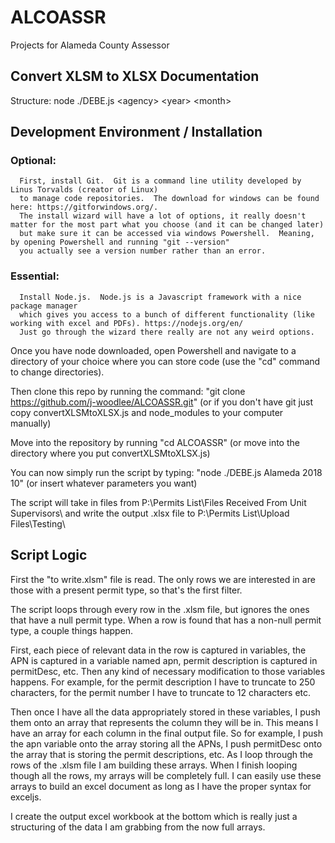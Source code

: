 # ALCOASSR
Projects for Alameda County Assessor

## Convert XLSM to XLSX Documentation

Structure:
  node ./DEBE.js \<agency\> \<year\> \<month\>


## Development Environment / Installation


### Optional:
      First, install Git.  Git is a command line utility developed by Linus Torvalds (creator of Linux)
      to manage code repositories.  The download for windows can be found here: https://gitforwindows.org/.
      The install wizard will have a lot of options, it really doesn't matter for the most part what you choose (and it can be changed later)
      but make sure it can be accessed via windows Powershell.  Meaning, by opening Powershell and running "git --version"
      you actually see a version number rather than an error.

### Essential:
      Install Node.js.  Node.js is a Javascript framework with a nice package manager
      which gives you access to a bunch of different functionality (like working with excel and PDFs). https://nodejs.org/en/
      Just go through the wizard there really are not any weird options.


Once you have node downloaded, open Powershell and navigate to a directory of your choice where you can store code (use the \"cd\" command to change directories).

Then clone this repo by running the command:  \"git clone https://github.com/j-woodlee/ALCOASSR.git" (or if you don't have git just copy convertXLSMtoXLSX.js and node_modules to your computer manually)

Move into the repository by running \"cd ALCOASSR\" (or move into the directory where you put convertXLSMtoXLSX.js)

You can now simply run the script by typing: \"node ./DEBE.js Alameda 2018 10\" (or insert whatever parameters you want)

The script will take in files from P:\\Permits List\\Files Received From Unit Supervisors\\ and write the output .xlsx file to P:\\Permits List\\Upload Files\\Testing\\


## Script Logic

First the "to write.xlsm" file is read.  The only rows we are interested in are those with a present permit type, so that's the first filter.

The script loops through every row in the .xlsm file, but ignores the ones that have a null permit type.  When a row is found that has a non-null
permit type, a couple things happen.  

First, each piece of relevant data in the row is captured in variables, the APN is captured in a variable named apn,
permit description is captured in permitDesc, etc.  Then any kind of necessary modification to those variables happens.  For example, for the permit
description I have to truncate to 250 characters, for the permit number I have to truncate to 12 characters etc.  

Then once I have all the data appropriately stored in these variables, I push them onto an array that represents the column they will be in.  This means I have an array for each column in the final output file.  So for example, I push the apn variable onto the array storing all the APNs, I push permitDesc onto the array that is storing the permit descriptions, etc.  As I loop through the rows of the .xlsm file I am building these arrays.  When I finish looping though all the rows, my arrays will be completely full.  I can easily use these arrays to build an excel document as long as I have the proper syntax for exceljs.  

I create the output excel workbook at the bottom which is really just a structuring of the data I am grabbing from the now full arrays.
